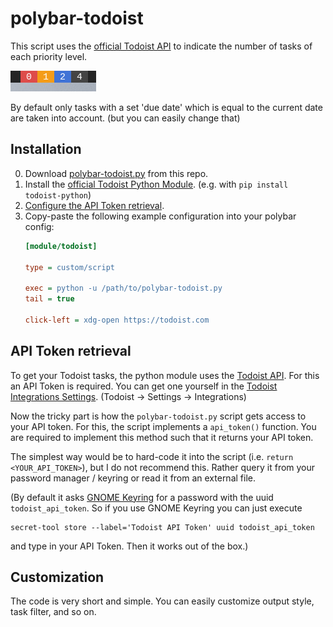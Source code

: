 # polybar-todoist

This script uses the [official Todoist API](https://developer.todoist.com/) to indicate the number of tasks of each priority level.

![screenshot_todoist_module](screenshots/module.png)

By default only tasks with a set 'due date' which is equal to the current date are taken into account. (but you can easily change that)

## Installation

0. Download [polybar-todoist.py](https://raw.githubusercontent.com/jbirnick/polybar-todoist/master/polybar-todoist.py) from this repo.
1. Install the [official Todoist Python Module](https://github.com/Doist/todoist-python). (e.g. with `pip install todoist-python`)
2. [Configure the API Token retrieval](#api-token-retrieval).
3. Copy-paste the following example configuration into your polybar config:
   ```ini
   [module/todoist]

   type = custom/script

   exec = python -u /path/to/polybar-todoist.py
   tail = true

   click-left = xdg-open https://todoist.com
   ```

## API Token retrieval

To get your Todoist tasks, the python module uses the [Todoist API](https://developer.todoist.com/). For this an API Token is required.
You can get one yourself in the [Todoist Integrations Settings](https://todoist.com/prefs/integrations). (Todoist -> Settings -> Integrations)

Now the tricky part is how the `polybar-todoist.py` script gets access to your API token. For this, the script implements a `api_token()` function.
You are required to implement this method such that it returns your API token.

The simplest way would be to hard-code it into the script (i.e. `return <YOUR_API_TOKEN>`), but I do not recommend this.
Rather query it from your password manager / keyring or read it from an external file.

(By default it asks [GNOME Keyring](https://wiki.archlinux.org/index.php/GNOME/Keyring) for a password with the uuid `todoist_api_token`. So if you use GNOME Keyring you can just execute
```
secret-tool store --label='Todoist API Token' uuid todoist_api_token
```
and type in your API Token. Then it works out of the box.)

## Customization

The code is very short and simple. You can easily customize output style, task filter, and so on.
